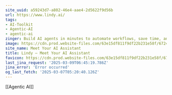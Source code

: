 ```yaml
---
site_uuid: a59243d7-a802-46e4-aae4-2d5622f9d56b
url: https://www.lindy.ai/
tags:
- AI-Toolkit
- Agentic-AI
- agentic-ai
zinger: Build AI agents in minutes to automate workflows, save time, and grow your business
image: https://cdn.prod.website-files.com/63e15df811f9df22b231e58f/6724d4fc6feb5bd8e70f34c3_opengraph-title.jpg
site_name: Meet Your AI Assistant
title: Lindy — Meet Your AI Assistant
favicon: https://cdn.prod.website-files.com/63e15df811f9df22b231e58f/6733c559fa6a679364b58973_32.png
last_jina_request: '2025-03-09T06:45:19.786Z'
jina_error: 'Error occurred'
og_last_fetch: '2025-03-07T05:20:40.126Z'
---
```

[[Agentic AI]]
